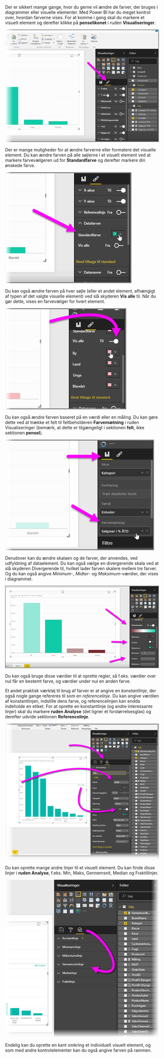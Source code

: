 Der er sikkert mange gange, hvor du gerne vil ændre de farver, der bruges i diagrammer eller visuelle elementer. Med Power BI har du meget kontrol over, hvordan farverne vises. For at komme i gang skal du markere et visuelt element og derefter klikke på **penselikonet** i ruden **Visualiseringer**.

![](media/3-9a-modifying-colors/3-9a_1.png)

Der er mange muligheder for at ændre farverne eller formatere det visuelle element. Du kan ændre farven på alle søjlerne i et visuelt element ved at markere farvevælgeren ud for **Standardfarve** og derefter markere din ønskede farve.

![](media/3-9a-modifying-colors/3-9a_2.png)

Du kan også ændre farven på hver søjle (eller et andet element, afhængigt af typen af det valgte visuelle element) ved slå skyderen **Vis alle** til. Når du gør dette, vises en farvevælger for hvert element.

![](media/3-9a-modifying-colors/3-9a_3.png)

Du kan også ændre farven baseret på en værdi eller en måling. Du kan gøre dette ved at trække et felt til feltbeholderen **Farvemætning** i ruden Visualiseringer (bemærk, at dette er tilgængeligt i sektionen **felt**, ikke sektionen **pensel**).

![](media/3-9a-modifying-colors/3-9a_4.png)

Derudover kan du ændre skalaen og de farver, der anvendes, ved udfyldning af dataelement. Du kan også vælge en divergerende skala ved at slå skyderen Divergerende til, hvilket lader farven skalere mellem tre farver. Og du kan også angive *Minimum*-, *Midter*- og *Maksimum*-værdier, der vises i diagrammet.

![](media/3-9a-modifying-colors/3-9a_5.png)

Du kan også bruge disse værdier til at oprette regler, så f.eks. værdier over nul får en bestemt farve, og værdier under nul en anden farve.

Et andet praktisk værktøj til brug af farver er at angive en *konstantlinje*, der også nogle gange refereres til som en *referencelinje*. Du kan angive værdien af konstantlinjen, indstille dens farve, og referencelinjen kan endda indeholde en etiket. For at oprette en konstantlinje (og andre interessante linjer) skal du markere **ruden Analyse** (det ligner et forstørrelsesglas) og derefter udvide sektionen **Referencelinje**.

![](media/3-9a-modifying-colors/3-9a_6.png)

Du kan oprette mange andre linjer til et visuelt element. Du kan finde disse linjer i **ruden Analyse**, f.eks. Min, Maks, Gennemsnit, Median og Fraktillinjer.

![](media/3-9a-modifying-colors/3-9a_7.png)

Endelig kan du oprette en kant omkring et individuelt visuelt element, og som med andre kontrolelementer kan du også angive farven på rammen.

